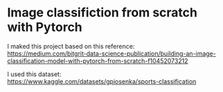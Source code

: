 # Image classifiction from scratch with Pytorch

I maked this project based on this reference: <br/>
https://medium.com/bitgrit-data-science-publication/building-an-image-classification-model-with-pytorch-from-scratch-f10452073212

I used this dataset: <br/>
https://www.kaggle.com/datasets/gpiosenka/sports-classification
